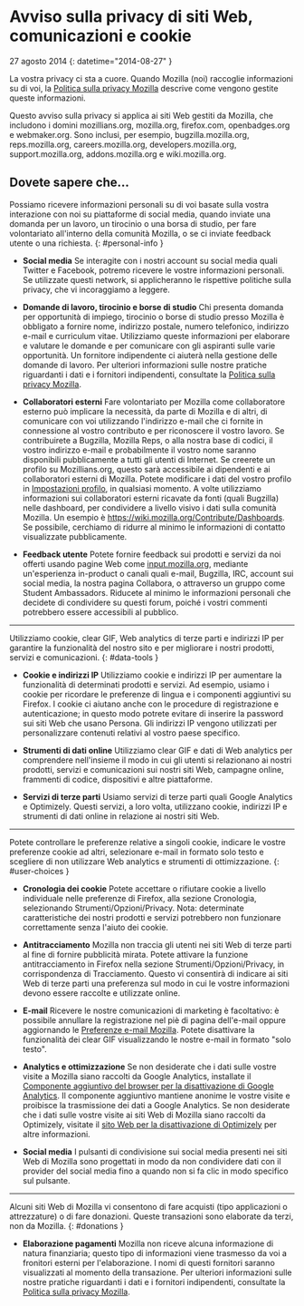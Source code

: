 # Avviso sulla privacy di siti Web, comunicazioni e cookie

27 agosto 2014
{: datetime="2014-08-27" }

La vostra privacy ci sta a cuore. Quando Mozilla (noi) raccoglie informazioni su di voi, la [Politica sulla privacy Mozilla](https://www.mozilla.org/privacy/) descrive come vengono gestite queste informazioni.

Questo avviso sulla privacy si applica ai siti Web gestiti da Mozilla, che includono i domini mozillians.org, mozilla.org, firefox.com, openbadges.org e webmaker.org. Sono inclusi, per esempio, bugzilla.mozilla.org, reps.mozilla.org, careers.mozilla.org, developers.mozilla.org, support.mozilla.org, addons.mozilla.org e wiki.mozilla.org.

## Dovete sapere che...

Possiamo ricevere informazioni personali su di voi basate sulla vostra interazione con noi su piattaforme di social media, quando inviate una domanda per un lavoro, un tirocinio o una borsa di studio, per fare volontariato all'interno della comunità Mozilla, o se ci inviate feedback utente o una richiesta. 
{: #personal-info }

* **Social media** Se interagite con i nostri account su social media quali Twitter e Facebook, potremo ricevere le vostre informazioni personali. Se utilizzate questi network, si applicheranno le rispettive politiche sulla privacy, che vi incoraggiamo a leggere.

* **Domande di lavoro, tirocinio e borse di studio** Chi presenta domanda per opportunità di impiego, tirocinio o borse di studio presso Mozilla è obbligato a fornire nome, indirizzo postale, numero telefonico, indirizzo e-mail e curriculum vitae. Utilizziamo queste informazioni per elaborare e valutare le domande e per comunicare con gli aspiranti sulle varie opportunità. Un fornitore indipendente ci aiuterà nella gestione delle domande di lavoro. Per ulteriori informazioni sulle nostre pratiche riguardanti i dati e i fornitori indipendenti, consultate la [Politica sulla privacy Mozilla](https://www.mozilla.org/privacy/).

* **Collaboratori esterni** Fare volontariato per Mozilla come collaboratore esterno può implicare la necessità, da parte di Mozilla e di altri, di comunicare con voi utilizzando l'indirizzo e-mail che ci fornite in connessione al vostro contributo e per riconoscere il vostro lavoro. Se contribuirete a Bugzilla, Mozilla Reps, o alla nostra base di codici, il vostro indirizzo e-mail e probabilmente il vostro nome saranno disponibili pubblicamente a tutti gli utenti di Internet. Se creerete un profilo su Mozillians.org, questo sarà accessibile ai dipendenti e ai collaboratori esterni di Mozilla. Potete modificare i dati del vostro profilo in [Impostazioni profilo](https://mozillians.org/user/edit), in qualsiasi momento. A volte utilizziamo informazioni sui collaboratori esterni ricavate da fonti (quali Bugzilla) nelle dashboard, per condividere a livello visivo i dati sulla comunità Mozilla. Un esempio è <https://wiki.mozilla.org/Contribute/Dashboards>. Se possibile, cerchiamo di ridurre al minimo le informazioni di contatto visualizzate pubblicamente.

* **Feedback utente**  Potete fornire feedback sui prodotti e servizi da noi offerti usando pagine Web come [input.mozilla.org](https://input.mozilla.org/), mediante un'esperienza in-product o canali quali e-mail, Bugzilla, IRC, account sui social media, la nostra pagina Collabora, o attraverso un gruppo come Student Ambassadors. Riducete al minimo le informazioni personali che decidete di condividere su questi forum, poiché i vostri commenti potrebbero essere accessibili al pubblico.

---------------------------------------

Utilizziamo cookie, clear GIF, Web analytics di terze parti e indirizzi IP per garantire la funzionalità del nostro sito e per migliorare i nostri prodotti, servizi e comunicazioni. 
{: #data-tools }

* **Cookie e indirizzi IP** Utilizziamo cookie e indirizzi IP per aumentare la funzionalità di determinati prodotti e servizi. Ad esempio, usiamo i cookie per ricordare le preferenze di lingua e i componenti aggiuntivi su Firefox. I cookie ci aiutano anche con le procedure di registrazione e autenticazione; in questo modo potrete evitare di inserire la password sui siti Web che usano Persona.  Gli indirizzi IP vengono utilizzati per personalizzare contenuti relativi al vostro paese specifico.

* **Strumenti di dati online** Utilizziamo clear GIF e dati di Web analytics per comprendere nell'insieme il modo in cui gli utenti si relazionano ai nostri prodotti, servizi e comunicazioni sui nostri siti Web, campagne online, frammenti di codice, dispositivi e altre piattaforme. 

* **Servizi di terze parti** Usiamo servizi di terze parti quali Google Analytics e Optimizely.  Questi servizi, a loro volta, utilizzano cookie, indirizzi IP e strumenti di dati online in relazione ai nostri siti Web.  

---------------------------------------

Potete controllare le preferenze relative a singoli cookie, indicare le vostre preferenze cookie ad altri, selezionare e-mail in formato solo testo e scegliere di non utilizzare Web analytics e strumenti di ottimizzazione. 
{: #user-choices }

* **Cronologia dei cookie** Potete accettare o rifiutare cookie a livello individuale nelle preferenze di Firefox, alla sezione Cronologia, selezionando Strumenti/Opzioni/Privacy. Nota: determinate caratteristiche dei nostri prodotti e servizi potrebbero non funzionare correttamente senza l'aiuto dei cookie.

* **Antitracciamento** Mozilla non traccia gli utenti nei siti Web di terze parti al fine di fornire pubblicità mirata.  Potete attivare la funzione antitracciamento in Firefox nella sezione Strumenti/Opzioni/Privacy, in corrispondenza di Tracciamento. Questo vi consentirà di indicare ai siti Web di terze parti una preferenza sul modo in cui le vostre informazioni devono essere raccolte e utilizzate online.  

* **E-mail** Ricevere le nostre comunicazioni di marketing è facoltativo: è possibile annullare la registrazione nel piè di pagina dell'e-mail oppure aggiornando le [Preferenze e-mail Mozilla](https://www.mozilla.org/newsletter/recovery/). Potete disattivare la funzionalità dei clear GIF visualizzando le nostre e-mail in formato "solo testo".  

* **Analytics e ottimizzazione** Se non desiderate che i dati sulle vostre visite a Mozilla siano raccolti da Google Analytics, installate il [Componente aggiuntivo del browser per la disattivazione di Google Analytics](https://tools.google.com/dlpage/gaoptout). Il componente aggiuntivo mantiene anonime le vostre visite e proibisce la trasmissione dei dati a Google Analytics.
Se non desiderate che i dati sulle vostre visite ai siti Web di Mozilla siano raccolti da Optimizely, visitate il [sito Web per la disattivazione di Optimizely](https://www.optimizely.com/opt_out) per altre informazioni.

* **Social media** I pulsanti di condivisione sui social media presenti nei siti Web di Mozilla sono progettati in modo da non condividere dati con il provider del social media fino a quando non si fa clic in modo specifico sul pulsante.

---------------------------------------

Alcuni siti Web di Mozilla vi consentono di fare acquisti (tipo applicazioni o attrezzature) o di fare donazioni. Queste transazioni sono elaborate da terzi, non da Mozilla. 
{: #donations }

* **Elaborazione pagamenti**   Mozilla non riceve alcuna informazione di natura finanziaria; questo tipo di informazioni viene trasmesso da voi a fronitori esterni per l'elaborazione. I nomi di questi fornitori saranno visualizzati al momento della transazione.  Per ulteriori informazioni sulle nostre pratiche riguardanti i dati e i fornitori indipendenti, consultate la [Politica sulla privacy Mozilla](https://www.mozilla.org/privacy/).
